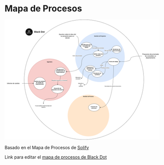 # Mapa de Procesos
![Mapa de Procesos](https://raw.githubusercontent.com/Black-Dot-2024/docs/main/static/img/Mapa%20de%20Procesos.png)

Basado en el Mapa de Procesos de [Solify](https://github.com/Solify-IT/docs/wiki)

Link para editar el [mapa de procesos de Black Dot](https://drive.google.com/file/d/1gMCt5ICeuNrQZRTbwLZbVu27HcoR0h3U/view?usp=sharing) 

